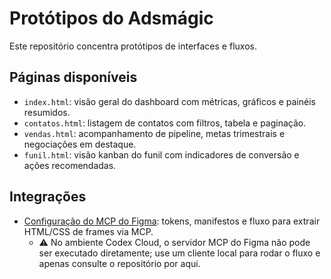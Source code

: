 # Protótipos do Adsmágic

Este repositório concentra protótipos de interfaces e fluxos.

## Páginas disponíveis

- `index.html`: visão geral do dashboard com métricas, gráficos e painéis resumidos.
- `contatos.html`: listagem de contatos com filtros, tabela e paginação.
- `vendas.html`: acompanhamento de pipeline, metas trimestrais e negociações em destaque.
- `funil.html`: visão kanban do funil com indicadores de conversão e ações recomendadas.

## Integrações

- [Configuração do MCP do Figma](docs/figma-mcp.md): tokens, manifestos e fluxo para extrair HTML/CSS de frames via MCP.
  - ⚠️ No ambiente Codex Cloud, o servidor MCP do Figma não pode ser executado diretamente; use um cliente local para rodar o fluxo e apenas consulte o repositório por aqui.
